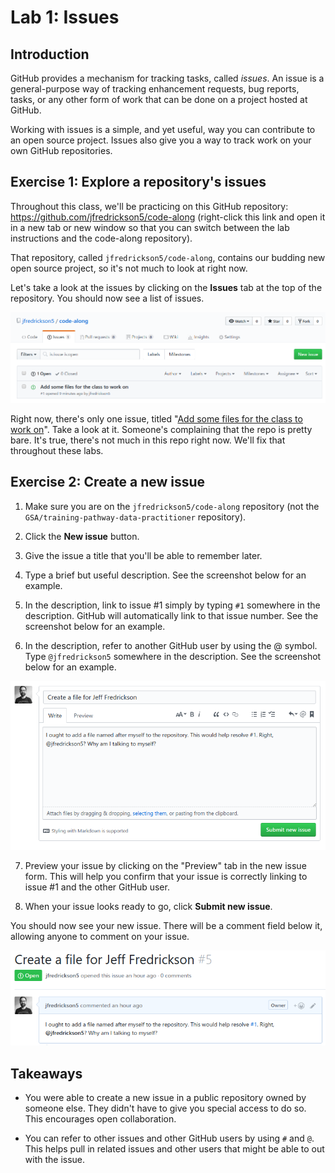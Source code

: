 # Lab 1: Issues

## Introduction

GitHub provides a mechanism for tracking tasks, called *issues*. An issue is a general-purpose way of tracking enhancement requests, bug reports, tasks, or any other form of work that can be done on a project hosted at GitHub.

Working with issues is a simple, and yet useful, way you can contribute to an open source project. Issues also give you a way to track work on your own GitHub repositories.

## Exercise 1: Explore a repository's issues

Throughout this class, we'll be practicing on this GitHub repository: https://github.com/jfredrickson5/code-along (right-click this link and open it in a new tab or new window so that you can switch between the lab instructions and the code-along repository).

That repository, called `jfredrickson5/code-along`, contains our budding new open source project, so it's not much to look at right now.

Let's take a look at the issues by clicking on the **Issues** tab at the top of the repository. You should now see a list of issues.

![screenshot of issues in the jfredrickson5/code-along GitHub repository](assets/lab1_issues_list.png)

Right now, there's only one issue, titled "[Add some files for the class to work on](https://github.com/jfredrickson5/code-along/issues/1)". Take a look at it. Someone's complaining that the repo is pretty bare. It's true, there's not much in this repo right now. We'll fix that throughout these labs.

## Exercise 2: Create a new issue

1. Make sure you are on the `jfredrickson5/code-along` repository (not the `GSA/training-pathway-data-practitioner` repository).

2. Click the **New issue** button.

3. Give the issue a title that you'll be able to remember later.

4. Type a brief but useful description. See the screenshot below for an example.

5. In the description, link to issue #1 simply by typing `#1` somewhere in the description. GitHub will automatically link to that issue number. See the screenshot below for an example.

6. In the description, refer to another GitHub user by using the @ symbol. Type `@jfredrickson5` somewhere in the description. See the screenshot below for an example.

![screenshot of creating a new GitHub issue](assets/lab1_new_issue.png)

7. Preview your issue by clicking on the "Preview" tab in the new issue form. This will help you confirm that your issue is correctly linking to issue #1 and the other GitHub user.

8. When your issue looks ready to go, click **Submit new issue**.

You should now see your new issue. There will be a comment field below it, allowing anyone to comment on your issue.

![screenshot of a new GitHub issue](assets/lab1_issue.png)

## Takeaways

* You were able to create a new issue in a public repository owned by someone else. They didn't have to give you special access to do so. This encourages open collaboration.

* You can refer to other issues and other GitHub users by using `#` and `@`. This helps pull in related issues and other users that might be able to out with the issue.
